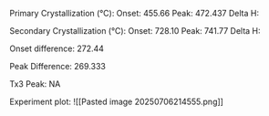 Primary Crystallization (°C):
	Onset: 455.66
	Peak: 472.437
	Delta H:
	
Secondary Crystallization  (°C):
	Onset: 728.10
	Peak: 741.77
	Delta H:
	
Onset difference: 272.44

Peak Difference: 269.333

Tx3 Peak: NA
<!-- PUBLISH STOP -->
Experiment plot:
![[Pasted image 20250706214555.png]]
